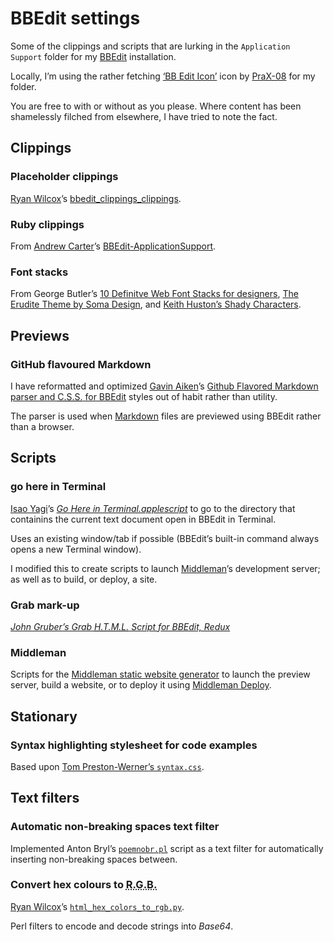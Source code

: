 # BBEdit settings

Some of the clippings and scripts that are lurking in the `Application Support` folder for my [BBEdit](http://www.barebones.com/products/bbedit/) installation.

Locally, I’m using the rather fetching [‘BB Edit Icon’](http://www.softicons.com/folder-icons/isuite-revoked-icons-by-prax-08/bb-edit-icon) icon by [PraX-08](http://www.softicons.com/designers/prax-08) for my folder.

You are free to with or without as you please. Where content has been shamelessly filched from elsewhere, I have tried to note the fact.

## Clippings

### Placeholder clippings

[Ryan Wilcox](https://github.com/rwilcox)’s [bbedit_clippings_clippings](https://github.com/rwilcox/bbedit_clippings_clippings).

### Ruby clippings

From [Andrew Carter](https://github.com/ascarter)’s [BBEdit-ApplicationSupport](https://github.com/ascarter/BBEdit-ApplicationSupport).

### Font stacks

From George Butler’s [10 Definitve Web Font Stacks for designers](https://web.archive.org/web/20141004075536/http://georgebutler.com/blog/typography/10-definitive-web-font-stacks-for-designers/), [The Erudite Theme by Soma Design](http://somadesign.ca/projects/the-erudite/), and [Keith Huston’s Shady Characters](http://www.shadycharacters.co.uk/).

## Previews

### GitHub flavoured Markdown

I have reformatted and optimized [Gavin Aiken](https://github.com/gavinaiken)’s [Github Flavored Markdown parser and <abbr title="Cascading Style Sheets" class="initialism">C.S.S.</abbr> for BBEdit](https://github.com/gavinaiken/bbedit-scripts) styles out of habit rather than utility.

The parser is used when [Markdown](https://daringfireball.net/projects/markdown/) files are previewed using BBEdit rather than a browser.

## Scripts

### go here in Terminal

[Isao Yagi](https://github.com/isao)’s [<cite>Go Here in Terminal.applescript</cite>](https://github.com/isao/shell/blob/master/bbedit/Scripts/Go%20Here%20in%20Terminal.applescript) to go to the directory that containins the current text document open in BBEdit in Terminal.

Uses an existing window/tab if possible (BBEdit’s built-in command always opens a new Terminal window).

I modified this to create scripts to launch [Middleman](https://middlemanapp.com)’s development server; as well as to build, or deploy, a site.

### Grab mark-up

[<cite>John Gruber’s Grab <abbr title="Hypertext Mark-up Language" class="initialism">H.T.M.L.</abbr> Script for BBEdit, Redux</cite>](http://daringfireball.net/2003/07/grab_html_script_for_bbedit_redux)

### Middleman

Scripts for the [Middleman static website generator](https://middlemanapp.com) to launch the preview server, build a website, or to deploy it using [Middleman Deploy](https://github.com/middleman-contrib/middleman-deploy).

## Stationary

### Syntax highlighting stylesheet for code examples

Based upon [Tom Preston-Werner’s `syntax.css`](https://github.com/mojombo/tpw/blob/master/css/syntax.css).

## Text filters

### Automatic non-breaking spaces text filter

Implemented Anton Bryl’s [`poemnobr.pl`](http://blog.epubbooks.com/898/formatting-poetry-for-small-screens) script as a text filter for automatically inserting non-breaking spaces between.

### Convert hex colours to <abbr title="red, green, and blue" class="initialism">R.G.B.</abbr>

[Ryan Wilcox](https://github.com/rwilcox)’s [`html_hex_colors_to_rgb.py`](https://github.com/rwilcox/html.bbpackage/blob/master/Contents/Text%20Filters/HTML%20in%20BBEdit/html_hex_colors_to_rgb.py).

Perl filters to encode and decode strings into *Base64*.
